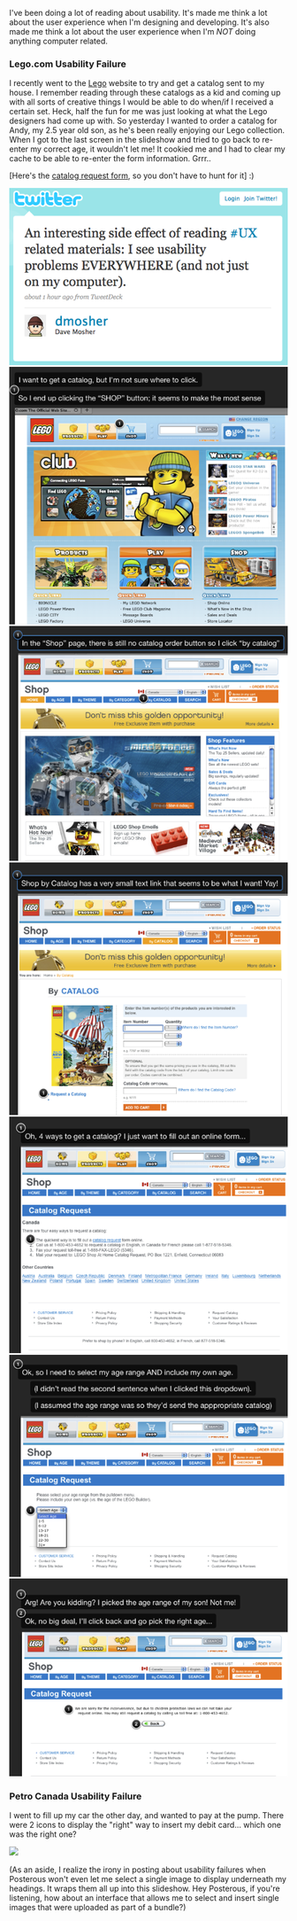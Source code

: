 I've been doing a lot of reading about usability. It's made me think a lot about
the user experience when I'm designing and developing. It's also made me think a
lot about the user experience when I'm *NOT* doing anything computer related.

### Lego.com Usability Failure

I recently went to the [Lego](www.lego.com) website to try and get a catalog
sent to my house. I remember reading through these catalogs as a kid and coming
up with all sorts of creative things I would be able to do when/if I received a
certain set. Heck, half the fun for me was just looking at what the Lego
designers had come up with. So yesterday I wanted to order a catalog for Andy,
my 2.5 year old son, as he's been really enjoying our Lego collection. When I
got to the last screen in the slideshow and tried to go back to re-enter my
correct age, it wouldn't let me! It cookied me and I had to clear my cache to be
able to re-enter the form information. Grrr..

[Here's the [catalog request
form](http://shop.lego.com/TermsPolicies/request_catalog.asp), so you don't have
to hunt for it] :)

![](/img/890217-Picture%208.png)
![](/img/890218-Picture%209.png)
![](/img/890219-Picture%2010.png)
![](/img/890220-Picture%2011.png)
![](/img/890221-Picture%2012.png)
![](/img/890222-Picture%2013.png)
![](/img/890223-Picture%2014.png)

### Petro Canada Usability Failure

I went to fill up my car the other day, and wanted to pay at the pump. There
were 2 icons to display the "right" way to insert my debit card... which one was
the right one?

![](http://posterous.com/getfile/files.posterous.com/davemo/lI80mo89riaJ4pjbDODWzwyMF59Lo4wTwCWiHoQ7pDxaewtGBlwa6MYbAbE5/Picture_15.png.scaled.500.jpg)

(As an aside, I realize the irony in posting about usability failures when
Posterous won't even let me select a single image to display underneath my
headings. It wraps them all up into this slideshow. Hey Posterous, if you're
listening, how about an interface that allows me to select and insert single
images that were uploaded as part of a bundle?)
